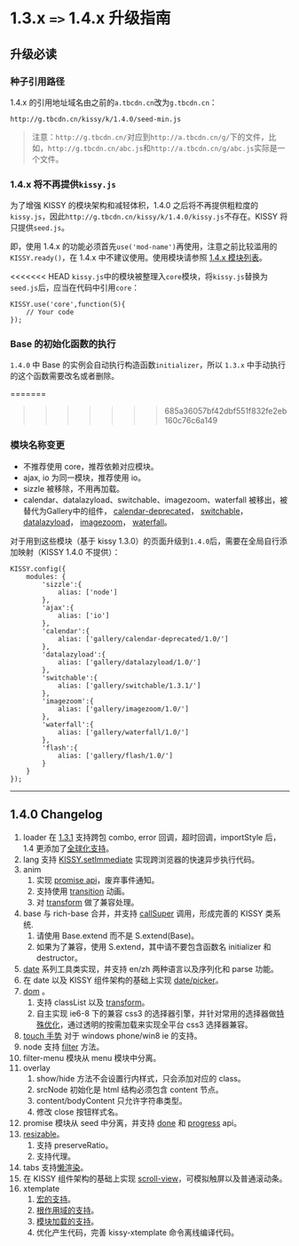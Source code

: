 # 1.3.x `=>` 1.4.x 升级指南

## 升级必读

### 种子引用路径

1.4.x 的引用地址域名由之前的`a.tbcdn.cn`改为`g.tbcdn.cn`：

	http://g.tbcdn.cn/kissy/k/1.4.0/seed-min.js

> 注意：`http://g.tbcdn.cn/`对应到`http://a.tbcdn.cn/g/`下的文件，比如，`http://g.tbcdn.cn/abc.js`和`http://a.tbcdn.cn/g/abc.js`实际是一个文件。

### 1.4.x 将不再提供`kissy.js`

为了增强 KISSY 的模块架构和减轻体积，1.4.0 之后将不再提供粗粒度的`kissy.js`，因此`http://g.tbcdn.cn/kissy/k/1.4.0/kissy.js`不存在。KISSY 将只提供`seed.js`。

即，使用 1.4.x 的功能必须首先`use('mod-name')`再使用，注意之前比较滥用的`KISSY.ready()`，在 1.4.x 中不建议使用。使用模块请参照 [1.4.x 模块列表](module-map.html)。

<<<<<<< HEAD
`kissy.js`中的模块被整理入`core`模块，将`kissy.js`替换为`seed.js`后，应当在代码中引用`core`：

	KISSY.use('core',function(S){
		// Your code
	});

### Base 的初始化函数的执行

`1.4.0` 中 Base 的实例会自动执行构造函数`initializer`，所以 `1.3.x` 中手动执行的这个函数需要改名或者删除。

=======
>>>>>>> 685a36057bf42dbf551f832fe2eb160c76c6a149
### 模块名称变更
- 不推荐使用 core，推荐依赖对应模块。
- ajax, io 为同一模块，推荐使用 io。
- sizzle 被移除，不用再加载。
- calendar、datalazyload、switchable、imagezoom、waterfall 被移出，被替代为Gallery中的组件，
[calendar-deprecated](http://gallery.kissyui.com/calendar-deprecated/1.0/guide/index.html)，
[switchable](http://gallery.kissyui.com/switchable/1.3/guide/index.html)，
[datalazyload](http://gallery.kissyui.com/datalazyload/1.0/guide/index.html)，
[imagezoom](http://gallery.kissyui.com/imagezoom/1.0/guide/index.html)，
[waterfall](http://gallery.kissyui.com/waterfall/1.0/guide/index.html)。


对于用到这些模块（基于 kissy 1.3.0）的页面升级到`1.4.0`后，需要在全局自行添加映射（KISSY 1.4.0 不提供）：

	KISSY.config({
		modules: {
			'sizzle':{
				alias: ['node']
			},
			'ajax':{
				alias: ['io']
			},
			'calendar':{
				alias: ['gallery/calendar-deprecated/1.0/']
			},
			'datalazyload':{
				alias: ['gallery/datalazyload/1.0/']
			},
			'switchable':{
				alias: ['gallery/switchable/1.3.1/']
			},
			'imagezoom':{
				alias: ['gallery/imagezoom/1.0/']
			},
			'waterfall':{
				alias: ['gallery/waterfall/1.0/']
			},
			'flash':{
				alias: ['gallery/flash/1.0/']
			}
		}
	});

-----------------------------------------

## 1.4.0 Changelog

1. loader 在 [1.3.1](https://github.com/kissyteam/kissy/issues/269) 支持跨包 combo, error 回调，超时回调，importStyle 后，1.4 更添加了[全球化支持](https://github.com/kissyteam/kissy/issues/429)。
1. lang 支持 [KISSY.setImmediate](https://github.com/kissyteam/kissy/issues/498) 实现跨浏览器的快速异步执行代码。
1. anim 
    1. 实现 [promise api](https://github.com/kissyteam/kissy/issues/496)，废弃事件通知。
    1. 支持使用 [transition](https://github.com/kissyteam/kissy/issues/285) 动画。
    1. 对 [transform](https://github.com/kissyteam/kissy/issues/402) 做了兼容处理。
1. base 与 rich-base 合并，并支持 [callSuper](https://github.com/kissyteam/kissy/issues/447) 调用，形成完善的 KISSY 类系统.
    1. 请使用 Base.extend 而不是 S.extend(Base)。
    2. 如果为了兼容，使用 S.extend，其中请不要包含函数名 initializer 和 destructor。
1. [date](https://github.com/kissyteam/kissy/issues/164) 系列工具类实现，并支持 en/zh 两种语言以及序列化和 parse 功能。
1. 在 date 以及 KISSY 组件架构的基础上实现 [date/picker](https://github.com/kissyteam/kissy/issues/162)。
1. [dom](https://github.com/kissyteam/kissy/issues/282) 。
    1. 支持 classList 以及 [transform](https://github.com/kissyteam/kissy/issues/402)。
    1. 自主实现 ie6-8 下的兼容 css3 的选择器引擎，并针对常用的选择器做[特殊优化](https://github.com/kissyteam/kissy/pull/406)，通过透明的按需加载来实现全平台 css3 选择器兼容。
1. [touch 手势](https://github.com/kissyteam/kissy/issues/363) 对于 windows phone/win8 ie 的支持。
1. node 支持 [filter](https://github.com/kissyteam/kissy/issues/367) 方法。
1. filter-menu 模块从 menu 模块中分离。
1. overlay 
    1. show/hide 方法不会设置行内样式，只会添加对应的 class。
    1. srcNode 初始化是 html 结构必须包含 content 节点。
    1. content/bodyContent 只允许字符串类型。
    1. 修改 close 按钮样式名。
1. promise 模块从 seed 中分离，并支持 [done](https://github.com/kissyteam/kissy/issues/311) 和 [progress](https://github.com/kissyteam/kissy/issues/480) api。
1. [resizable](https://github.com/kissyteam/kissy/issues/223)。
    1. 支持 preserveRatio。
    1. 支持代理。
1. tabs 支持[懒渲染](https://github.com/kissyteam/kissy/issues/335)。
1. 在 KISSY 组件架构的基础上实现 [scroll-view](https://github.com/kissyteam/kissy/issues/222)，可模拟触屏以及普通滚动条。
1. xtemplate     
    1. [宏的支持](https://github.com/kissyteam/kissy/issues/449)。
    1. [根作用域的支持](https://github.com/kissyteam/kissy/issues/431)。
    1. [模块加载的支持](https://github.com/kissyteam/kissy/issues/389)。
    1. 优化产生代码，完善 kissy-xtemplate 命令离线编译代码。
